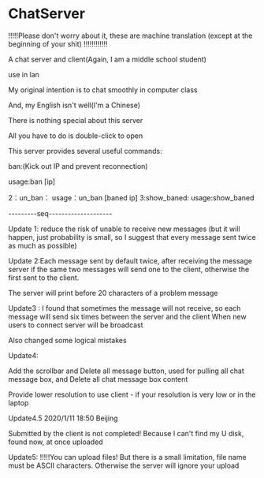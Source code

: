 # ChatServer
!!!!!Please don't worry about it, these are machine translation (except at the beginning of your shit)
!!!!!!!!!!!!

A chat server and client(Again, I am a middle school student)

use in lan

My original intention is to chat smoothly in computer class

And, my English isn't well(I'm a Chinese)

There is nothing special about this server

All you have to do is double-click to open

This server provides several useful commands:

ban:(Kick out IP and prevent reconnection)


usage:ban [ip]

2：un_ban：
usage：un_ban [baned ip]
3:show_baned:
usage:show_baned

---------seq--------------------

Update 1: reduce the risk of unable to receive new messages (but it will happen, just probability is small, so I suggest that every message sent twice as much as possible)

Update 2:Each message sent by default twice, after receiving the message server if the same two messages will send one to the client, otherwise the first sent to the client.


The server will print  before 20 characters of a problem message


Update3 : 
I found that sometimes the message will not receive, so each message will send six times between the server and the client
When new users to connect server will be broadcast

Also changed some logical mistakes


Update4:

Add the scrollbar and Delete all message button, used for pulling all chat message box, and Delete all chat message box content

Provide lower resolution to use client - if your resolution is very low or in the laptop


Update4.5 2020/1/11 18:50 Beijing


Submitted by the client is not completed! Because I can't find my U disk, found now, at once uploaded

Update5:
!!!!!You can upload files!
But there is a small limitation, file name must be ASCII characters. Otherwise the server will ignore your upload
